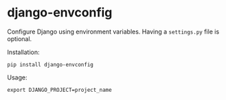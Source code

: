 # django-envconfig

Configure Django using environment variables. Having a `settings.py` file is
optional.

Installation:
```
pip install django-envconfig
```

Usage:
```
export DJANGO_PROJECT=project_name
```
